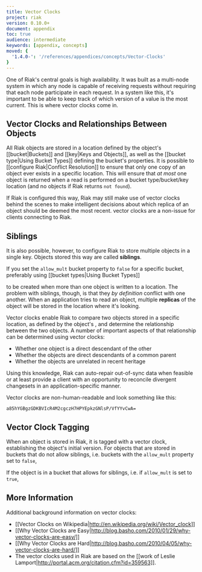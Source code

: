 ```yaml
---
title: Vector Clocks
project: riak
version: 0.10.0+
document: appendix
toc: true
audience: intermediate
keywords: [appendix, concepts]
moved: {
  '1.4.0-': '/references/appendices/concepts/Vector-Clocks'
}
---
```


One of Riak's central goals is high availability. It was built as a multi-node system in which any node is capable of receiving requests without requiring that each node participate in each request. In a system like this, it's important to be able to keep track of which version of a value is the most current. This is where vector clocks come in.

## Vector Clocks and Relationships Between Objects

All Riak objects are stored in a location defined by the object's [[bucket|Buckets]] and [[key|Keys and Objects]], as well as the [[bucket type|Using Bucket Types]] defining the bucket's properties. It is possible to [[configure Riak|Conflict Resolution]] to ensure that only one copy of an object ever exists in a specific location. This will ensure that _at most_ one object is returned when a read is performed on a bucket type/bucket/key location (and no objects if Riak returns `not found`).

If Riak is configured this way, Riak may still make use of vector clocks behind the scenes to make intelligent decisions about which replica of an object should be deemed the most recent. vector clocks are a non-issue for clients connecting to Riak.

## Siblings

It is also possible, however, to configure Riak to store multiple objects in a single key. Objects stored this way are called **siblings**.


If you set the `allow_mult` bucket property to `false` for a specific bucket, preferably using [[bucket types|Using Bucket Types]]



to be created when more than one object is written to a location. The problem with siblings, though, is that they _by definition_ conflict with one another. When an application tries to read an object, multiple **replicas** of the object will be stored in the location where it's looking.

Vector clocks enable Riak to compare two objects stored in a specific location, as defined by the object's  , and determine the relationship between the two objects. A number of important aspects of that relationship can be determined using vector clocks:

 * Whether one object is a direct descendant of the other
 * Whether the objects are direct descendants of a common parent
 * Whether the objects are unrelated in recent heritage

Using this knowledge, Riak can auto-repair out-of-sync data when feasible or at least provide a client with an opportunity to reconcile divergent changesets in an application-specific manner.

Vector clocks are non-human-readable and look something like this:

```
a85hYGBgzGDKBVIcR4M2cgczH7HPYEpkzGNlsP/VfYYvCwA=
```

## Vector Clock Tagging

When an object is stored in Riak, it is tagged with a vector clock, establishing the object's initial version. For objects that are stored in buckets that do not allow siblings, i.e. buckets with the `allow_mult` property set to `false`,


If the object is in a bucket that allows for siblings, i.e. if `allow_mult` is set to `true`, 

## More Information

Additional background information on vector clocks:

* [[Vector Clocks on Wikipedia|http://en.wikipedia.org/wiki/Vector_clock]]
* [[Why Vector Clocks are Easy|http://blog.basho.com/2010/01/29/why-vector-clocks-are-easy/]]
* [[Why Vector Clocks are Hard|http://blog.basho.com/2010/04/05/why-vector-clocks-are-hard/]]
* The vector clocks used in Riak are based on the [[work of Leslie Lamport|http://portal.acm.org/citation.cfm?id=359563]].

